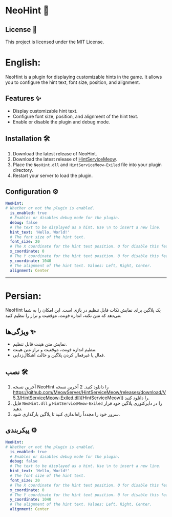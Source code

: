 # NeoHint 🎉

## License 📜

This project is licensed under the MIT License.

# English:
NeoHint is a plugin for displaying customizable hints in the game. It allows you to configure the hint text, font size, position, and alignment.

## Features ✨

- Display customizable hint text.
- Configure font size, position, and alignment of the hint text.
- Enable or disable the plugin and debug mode.

## Installation 🛠️

1. Download the latest release of NeoHint.
2. Download the latest release of [HintServiceMeow](https://github.com/MeowServer/HintServiceMeow/releases/download/V5.3/HintServiceMeow-Exiled.dll).
2. Place the `NeoHint.dll` and `HintServiceMeow-Exiled` file into your plugin directory.
3. Restart your server to load the plugin.

## Configuration ⚙️

```yaml
NeoHint:
# Whether or not the plugin is enabled.
  is_enabled: true
  # Enables or disables debug mode for the plugin.
  debug: false
  # The text to be displayed as a hint. Use \n to insert a new line.
  hint_text: 'Hello, World!'
  # The font size of the hint text.
  font_size: 20
  # The X coordinate for the hint text position. 0 for disable this feature.
  x_coordinate: 0
  # The Y coordinate for the hint text position. 0 for disable this feature.
  y_coordinate: 1040
  # The alignment of the hint text. Values: Left, Right, Center.
  alignment: Center
```

---

# Persian:
NeoHint یک پلاگین برای نمایش نکات قابل تنظیم در بازی است. این امکان را به شما می‌دهد که متن نکته، اندازه فونت، موقعیت و تراز را تنظیم کنید.

## ویژگی‌ها ✨

- نمایش متن هینت قابل تنظیم.
- تنظیم اندازه فونت، موقعیت و تراز متن هینت.
- فعال یا غیرفعال کردن پلاگین و حالت اشکال‌زدایی.

## نصب 🛠️

1. آخرین نسخه NeoHint را دانلود کنید.
2 آخرین نسخه https://github.com/MeowServer/HintServiceMeow/releases/download/V5.3/HintServiceMeow-Exiled.dll)[HintServiceMeow]) را دانلود کنید.
2. فایل `NeoHint.dll` و `HintServiceMeow-Exiled` را در دایرکتوری پلاگین خود قرار دهید.
3. سرور خود را مجدداً راه‌اندازی کنید تا پلاگین بارگذاری شود.

## پیکربندی ⚙️

```yaml
NeoHint:
# Whether or not the plugin is enabled.
  is_enabled: true
  # Enables or disables debug mode for the plugin.
  debug: false
  # The text to be displayed as a hint. Use \n to insert a new line.
  hint_text: 'Hello, World!'
  # The font size of the hint text.
  font_size: 20
  # The X coordinate for the hint text position. 0 for disable this feature.
  x_coordinate: 0
  # The Y coordinate for the hint text position. 0 for disable this feature.
  y_coordinate: 1040
  # The alignment of the hint text. Values: Left, Right, Center.
  alignment: Center
```

